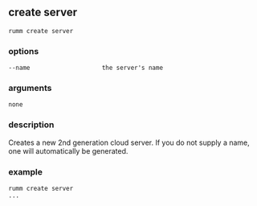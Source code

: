 ## create server

```
rumm create server
```

### options

```
--name                    the server's name
```

### arguments

```
none
```

### description
Creates a new 2nd generation cloud server. If you do not supply a name, one will automatically be generated.

### example

```
rumm create server
...
```